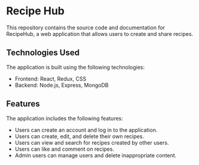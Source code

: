 # Recipe Hub
This repository contains the source code and documentation for RecipeHub, a web application that allows users to create and share recipes.

## Technologies Used
The application is built using the following technologies:
- Frontend: React, Redux, CSS
- Backend: Node.js, Express, MongoDB

## Features
The application includes the following features:
- Users can create an account and log in to the application.
- Users can create, edit, and delete their own recipes.
- Users can view and search for recipes created by other users.
- Users can like and comment on recipes.
- Admin users can manage users and delete inappropriate content.
